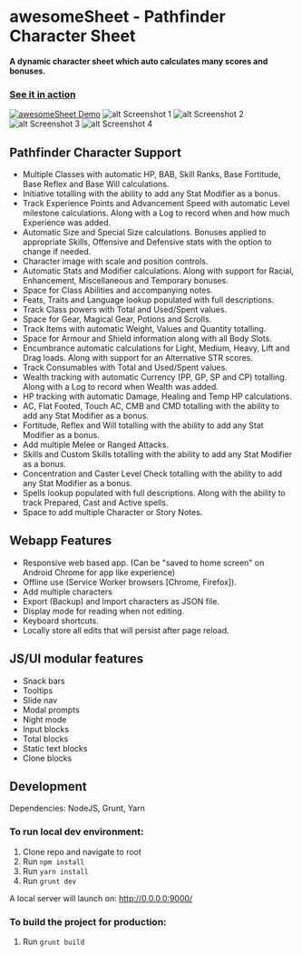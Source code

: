 # awesomeSheet - Pathfinder Character Sheet
**A dynamic character sheet which auto calculates many scores and bonuses.**
### [See it in action](https://The-Data-is-a-lie.github.io/awesomeSheet/)

[![awesomeSheet Demo](screenshots/demo.gif)](https://The-Data-is-a-lie.github.io/awesomeSheet/)
![alt Screenshot 1](screenshots/screenshot-001.png)
![alt Screenshot 2](screenshots/screenshot-002.png)
![alt Screenshot 3](screenshots/screenshot-003.png)
![alt Screenshot 4](screenshots/screenshot-004.png)

## Pathfinder Character Support
- Multiple Classes with automatic HP, BAB, Skill Ranks, Base Fortitude, Base Reflex and Base Will calculations.
- Initiative totalling with the ability to add any Stat Modifier as a bonus.
- Track Experience Points and Advancement Speed with automatic Level milestone calculations. Along with a Log to record when and how much Experience was added.
- Automatic Size and Special Size calculations. Bonuses applied to appropriate Skills, Offensive and Defensive stats with the option to change if needed.
- Character image with scale and position controls.
- Automatic Stats and Modifier calculations. Along with support for Racial, Enhancement, Miscellaneous and Temporary bonuses.
- Space for Class Abilities and accompanying notes.
- Feats, Traits and Language lookup populated with full descriptions.
- Track Class powers with Total and Used/Spent values.
- Space for Gear, Magical Gear, Potions and Scrolls.
- Track Items with automatic Weight, Values and Quantity totalling.
- Space for Armour and Shield information along with all Body Slots.
- Encumbrance automatic calculations for Light, Medium, Heavy, Lift and Drag loads. Along with support for an Alternative STR scores.
- Track Consumables with Total and Used/Spent values.
- Wealth tracking with automatic Currency (PP, GP, SP and CP) totalling. Along with a Log to record when Wealth was added.
- HP tracking with automatic Damage, Healing and Temp HP calculations.
- AC, Flat Footed, Touch AC, CMB and CMD totalling with the ability to add any Stat Modifier as a bonus.
- Fortitude, Reflex and Will totalling with the ability to add any Stat Modifier as a bonus.
- Add multiple Melee or Ranged Attacks.
- Skills and Custom Skills totalling with the ability to add any Stat Modifier as a bonus.
- Concentration and Caster Level Check totalling with the ability to add any Stat Modifier as a bonus.
- Spells lookup populated with full descriptions. Along with the ability to track Prepared, Cast and Active spells.
- Space to add multiple Character or Story Notes.

## Webapp Features

- Responsive web based app. (Can be "saved to home screen" on Android Chrome for app like experience)
- Offline use (Service Worker browsers [Chrome, Firefox]).
- Add multiple characters
- Export (Backup) and Import characters as JSON file.
- Display mode for reading when not editing.
- Keyboard shortcuts.
- Locally store all edits that will persist after page reload.

## JS/UI modular features
- Snack bars
- Tooltips
- Slide nav
- Modal prompts
- Night mode
- Input blocks
- Total blocks
- Static text blocks
- Clone blocks

## Development

Dependencies:
NodeJS, Grunt, Yarn

### To run local dev environment:

1. Clone repo and navigate to root
2. Run `npm install`
3. Run `yarn install`
4. Run `grunt dev`

A local server will launch on: http://0.0.0.0:9000/

### To build the project for production:

1. Run `grunt build`

